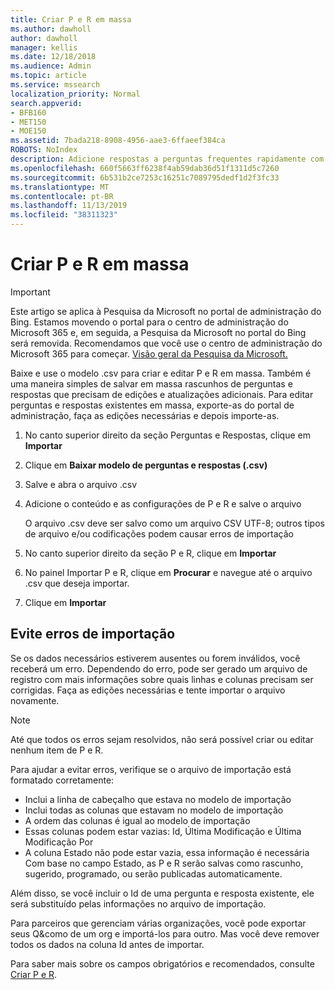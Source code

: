 ```yaml
---
title: Criar P e R em massa
ms.author: dawholl
author: dawholl
manager: kellis
ms.date: 12/18/2018
ms.audience: Admin
ms.topic: article
ms.service: mssearch
localization_priority: Normal
search.appverid:
- BFB160
- MET150
- MOE150
ms.assetid: 7bada218-8908-4956-aae3-6ffaeef384ca
ROBOTS: NoIndex
description: Adicione respostas a perguntas frequentes rapidamente com ferramentas de importação no portal de administração da Pesquisa da Microsoft
ms.openlocfilehash: 660f5663ff6238f4ab59dab36d51f1311d5c7260
ms.sourcegitcommit: 6b531b2ce7253c16251c7089795dedf1d2f3fc33
ms.translationtype: MT
ms.contentlocale: pt-BR
ms.lasthandoff: 11/13/2019
ms.locfileid: "38311323"
---
```

# <a name="bulk-create-qas"></a>Criar P e R em massa

> [!IMPORTANT]
> Este artigo se aplica à Pesquisa da Microsoft no portal de administração do Bing. Estamos movendo o portal para o centro de administração do Microsoft 365 e, em seguida, a Pesquisa da Microsoft no portal do Bing será removida. Recomendamos que você use o centro de administração do Microsoft 365 para começar. [Visão geral da Pesquisa da Microsoft.](overview-microsoft-search.md)
    
Baixe e use o modelo .csv para criar e editar P e R em massa. Também é uma maneira simples de salvar em massa rascunhos de perguntas e respostas que precisam de edições e atualizações adicionais. Para editar perguntas e respostas existentes em massa, exporte-as do portal de administração, faça as edições necessárias e depois importe-as.
  
1. No canto superior direito da seção Perguntas e Respostas, clique em **Importar**
    
2. Clique em **Baixar modelo de perguntas e respostas (.csv)**
    
3. Salve e abra o arquivo .csv
    
4. Adicione o conteúdo e as configurações de P e R e salve o arquivo

    O arquivo .csv deve ser salvo como um arquivo CSV UTF-8; outros tipos de arquivo e/ou codificações podem causar erros de importação
    
5. No canto superior direito da seção P e R, clique em **Importar**
    
6. No painel Importar P e R, clique em **Procurar** e navegue até o arquivo .csv que deseja importar. 
    
7. Clique em **Importar**

## <a name="prevent-import-errors"></a>Evite erros de importação      
Se os dados necessários estiverem ausentes ou forem inválidos, você receberá um erro. Dependendo do erro, pode ser gerado um arquivo de registro com mais informações sobre quais linhas e colunas precisam ser corrigidas. Faça as edições necessárias e tente importar o arquivo novamente.

> [!NOTE]
> Até que todos os erros sejam resolvidos, não será possível criar ou editar nenhum item de P e R. 

Para ajudar a evitar erros, verifique se o arquivo de importação está formatado corretamente:
- Inclui a linha de cabeçalho que estava no modelo de importação
- Inclui todas as colunas que estavam no modelo de importação
- A ordem das colunas é igual ao modelo de importação
- Essas colunas podem estar vazias: Id, Última Modificação e Última Modificação Por
- A coluna Estado não pode estar vazia, essa informação é necessária  
Com base no campo Estado, as P e R serão salvas como rascunho, sugerido, programado, ou serão publicadas automaticamente.

Além disso, se você incluir o Id de uma pergunta e resposta existente, ele será substituído pelas informações no arquivo de importação.

Para parceiros que gerenciam várias organizações, você pode exportar seus Q&como de um org e importá-los para outro. Mas você deve remover todos os dados na coluna Id antes de importar.

Para saber mais sobre os campos obrigatórios e recomendados, consulte [Criar P e R](create-qas.md).

  

